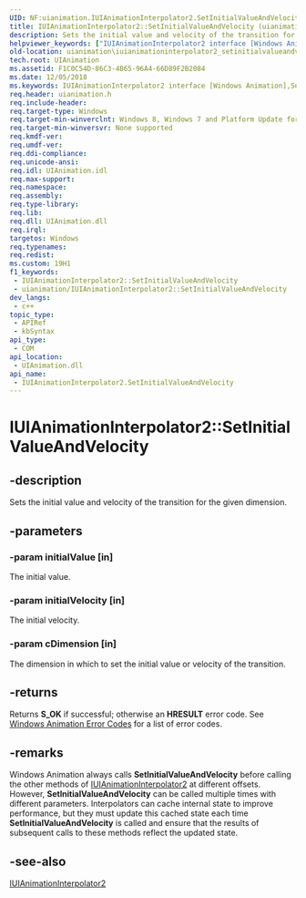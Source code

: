 ```yaml
---
UID: NF:uianimation.IUIAnimationInterpolator2.SetInitialValueAndVelocity
title: IUIAnimationInterpolator2::SetInitialValueAndVelocity (uianimation.h)
description: Sets the initial value and velocity of the transition for the given dimension.
helpviewer_keywords: ["IUIAnimationInterpolator2 interface [Windows Animation]","SetInitialValueAndVelocity method","IUIAnimationInterpolator2.SetInitialValueAndVelocity","IUIAnimationInterpolator2::SetInitialValueAndVelocity","SetInitialValueAndVelocity","SetInitialValueAndVelocity method [Windows Animation]","SetInitialValueAndVelocity method [Windows Animation]","IUIAnimationInterpolator2 interface","uianimation.iuianimationinterpolator2_setinitialvalueandvelocity","uianimation/IUIAnimationInterpolator2::SetInitialValueAndVelocity"]
old-location: uianimation\iuianimationinterpolator2_setinitialvalueandvelocity.htm
tech.root: UIAnimation
ms.assetid: F1C0C54D-86C3-4B65-96A4-66D89F2B2084
ms.date: 12/05/2018
ms.keywords: IUIAnimationInterpolator2 interface [Windows Animation],SetInitialValueAndVelocity method, IUIAnimationInterpolator2.SetInitialValueAndVelocity, IUIAnimationInterpolator2::SetInitialValueAndVelocity, SetInitialValueAndVelocity, SetInitialValueAndVelocity method [Windows Animation], SetInitialValueAndVelocity method [Windows Animation],IUIAnimationInterpolator2 interface, uianimation.iuianimationinterpolator2_setinitialvalueandvelocity, uianimation/IUIAnimationInterpolator2::SetInitialValueAndVelocity
req.header: uianimation.h
req.include-header: 
req.target-type: Windows
req.target-min-winverclnt: Windows 8, Windows 7 and Platform Update for Windows 7 [desktop apps \| UWP apps]
req.target-min-winversvr: None supported
req.kmdf-ver: 
req.umdf-ver: 
req.ddi-compliance: 
req.unicode-ansi: 
req.idl: UIAnimation.idl
req.max-support: 
req.namespace: 
req.assembly: 
req.type-library: 
req.lib: 
req.dll: UIAnimation.dll
req.irql: 
targetos: Windows
req.typenames: 
req.redist: 
ms.custom: 19H1
f1_keywords:
 - IUIAnimationInterpolator2::SetInitialValueAndVelocity
 - uianimation/IUIAnimationInterpolator2::SetInitialValueAndVelocity
dev_langs:
 - c++
topic_type:
 - APIRef
 - kbSyntax
api_type:
 - COM
api_location:
 - UIAnimation.dll
api_name:
 - IUIAnimationInterpolator2.SetInitialValueAndVelocity
---
```


# IUIAnimationInterpolator2::SetInitialValueAndVelocity


## -description

Sets the initial value and velocity of the transition for the given dimension.

## -parameters

### -param initialValue [in]

The initial value.

### -param initialVelocity [in]

The initial velocity.

### -param cDimension [in]

The dimension in which to set the initial value or velocity of the transition.

## -returns

Returns <b>S_OK</b> if successful; otherwise an <b>HRESULT</b> error code. See <a href="https://docs.microsoft.com/windows/desktop/UIAnimation/uianimation-error-codes">Windows Animation Error Codes</a> for a list of error codes.

## -remarks

Windows Animation always calls <b>SetInitialValueAndVelocity</b> before calling the other methods of  <a href="https://docs.microsoft.com/windows/desktop/api/uianimation/nn-uianimation-iuianimationinterpolator2">IUIAnimationInterpolator2</a> at different offsets. However, <b>SetInitialValueAndVelocity</b> can be called multiple times with different parameters. Interpolators can cache internal state to improve performance, but they must update this cached state each time <b>SetInitialValueAndVelocity</b> is called and ensure that the results of subsequent calls to these methods reflect the updated state.

## -see-also

<a href="https://docs.microsoft.com/windows/desktop/api/uianimation/nn-uianimation-iuianimationinterpolator2">IUIAnimationInterpolator2</a>

